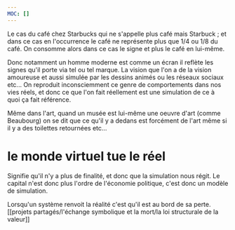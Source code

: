 ```yaml
---
MOC: []
---
```

Le cas du café chez Starbucks qui ne s'appelle plus café mais Starbuck ; et dans ce cas en l'occurrence le café ne représente plus que 1/4 ou 1/8 du café.
On consomme alors dans ce cas le signe et plus le café en lui-même.

Donc notamment un homme moderne est comme un écran il reflète les signes qu'il porte via tel ou tel marque.
La vision que l'on a de la vision amoureuse et aussi simulée par les dessins animés ou les réseaux sociaux etc...
On reproduit inconsciemment ce genre de comportements dans nos vies réels, et donc ce que l'on fait réellement est une simulation de ce à quoi ça fait référence.

Même dans l'art, quand un musée est lui-même une oeuvre d'art (comme Beaubourg) on se dit que ce qu'il y a dedans est forcément de l'art même si il y a des toilettes retournées etc...
# le monde virtuel tue le réel
Signifie qu'il n'y a plus de finalité, et donc que la simulation nous régit.
Le capital n'est donc plus l'ordre de l'économie politique, c'est donc un modèle de simulation.

Lorsqu'un système renvoit la réalité c'est qu'il est au bord de sa perte. 
[[projets partagés/l'échange symbolique et la mort/la loi structurale de la valeur]]